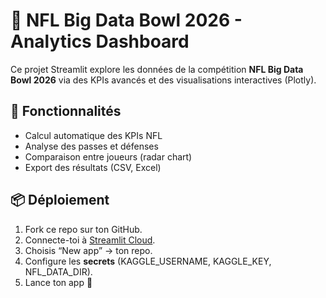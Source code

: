 # 🏈 NFL Big Data Bowl 2026 - Analytics Dashboard

Ce projet Streamlit explore les données de la compétition **NFL Big Data Bowl 2026** via des KPIs avancés et des visualisations interactives (Plotly).

## 🧩 Fonctionnalités
- Calcul automatique des KPIs NFL
- Analyse des passes et défenses
- Comparaison entre joueurs (radar chart)
- Export des résultats (CSV, Excel)

## 📦 Déploiement
1. Fork ce repo sur ton GitHub.
2. Connecte-toi à [Streamlit Cloud](https://streamlit.io/cloud).
3. Choisis “New app” → ton repo.
4. Configure les **secrets** (KAGGLE_USERNAME, KAGGLE_KEY, NFL_DATA_DIR).
5. Lance ton app 🎉

